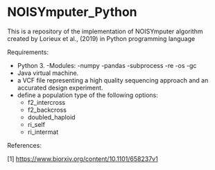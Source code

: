 # NOISYmputer_Python
This is a repository of the implementation of NOISYmputer algorithm created by Lorieux et al., (2019) in Python programming language

Requirements:

- Python 3.
  -Modules:
    -numpy
    -pandas
    -subprocess
    -re
    -os
    -gc
- Java virtual machine.
- a VCF file representing a high quality sequencing approach and an accurated design experiment.
- define a population type of the following options:
  - f2_intercross
  - f2_backcross
  - doubled_haploid
  - ri_self
  - ri_intermat
  


References:

[1] https://www.biorxiv.org/content/10.1101/658237v1
